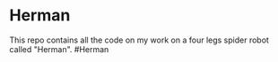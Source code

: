 # Herman
This repo contains all the code on my work on a four legs spider robot called "Herman".
#Herman
